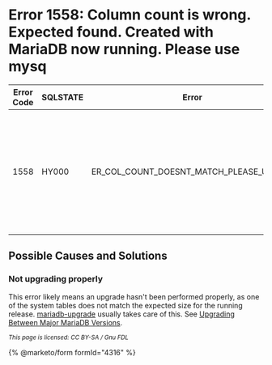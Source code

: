 # Error 1558: Column count is wrong. Expected found. Created with MariaDB now running. Please use mysq

| Error Code | SQLSTATE | Error                                         | Description                                                                                                                                     |
| ---------- | -------- | --------------------------------------------- | ----------------------------------------------------------------------------------------------------------------------------------------------- |
| 1558       | HY000    | ER\_COL\_COUNT\_DOESNT\_MATCH\_PLEASE\_UPDATE | Column count of mysql.%s is wrong. Expected %d, found %d. Created with MariaDB %d, now running %d. Please use mysql\_upgrade to fix this error. |

## Possible Causes and Solutions

### Not upgrading properly

This error likely means an upgrade hasn't been performed properly, as one of the system tables does not match the expected size for the running release. [mariadb-upgrade](https://github.com/mariadb-corporation/docs-server/blob/test/general-resources/clients-and-utilities/mariadb-upgrade.md) usually takes care of this. See [Upgrading Between Major MariaDB Versions](https://github.com/mariadb-corporation/docs-server/blob/test/general-resources/server-management/install-and-upgrade-mariadb/upgrading/upgrading-between-major-mariadb-versions.md).

<sub>_This page is licensed: CC BY-SA / Gnu FDL_</sub>

{% @marketo/form formId="4316" %}
